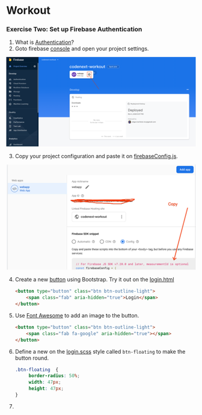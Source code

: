 # Workout

### Exercise Two: Set up Firebase Authentication
1. What is [Authentication](https://firebase.google.com/docs/auth)?
2. Goto firebase [console](https://console.firebase.google.com) and open your project settings.
<p><img src="/img/project_settings.png" alt="" data-canonical-src="/img/project_settings.png" /></p> 

3. Copy your project configuration and paste it on [firebaseConfig.js](https://github.com/encomp/codenext-workout/blob/03-branch/src/services/firebaseConfig.js#L2).
<p><img src="/img/firebase_config.png" alt="" data-canonical-src="/img/firebase_config.png" /></p> 

4. Create a new [button](https://getbootstrap.com/docs/4.5/components/buttons/#outline-buttons) using Bootstrap. Try it out on the [login.html](https://github.com/encomp/codenext-workout/blob/03-branch/src/public/login.html#L46)
   ```html
   <button type="button" class="btn btn-outline-light">
       <span class="fab" aria-hidden="true">Login</span>
   </button>
   ```
5. Use [Font Awesome](https://fontawesome.com/icons?d=gallery&q=google) to add an image to the button.
   ```html
   <button type="button" class="btn btn-outline-light">
       <span class="fab fa-google" aria-hidden="true"></span>
   </button>
   ```
6. Define a new on the [login.scss](https://github.com/encomp/codenext-workout/blob/03-branch/src/scss/login.scss#L1) style called ```btn-floating``` to make the button round.
   ```css
   .btn-floating  {
        border-radius: 50%;
        width: 47px;
        height: 47px;
   }
   ```
7. 
